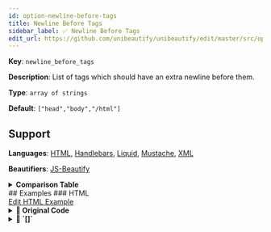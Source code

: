 ```yaml
---
id: option-newline-before-tags
title: Newline Before Tags
sidebar_label: ✅ Newline Before Tags
edit_url: https://github.com/unibeautify/unibeautify/edit/master/src/options.ts
---
```

**Key**: `newline_before_tags`

**Description**: List of tags which should have an extra newline before them.

**Type**: `array of strings`

**Default**: `["head","body","/html"]`

## Support
**Languages**: [HTML](/docs/language-html.html), [Handlebars](/docs/language-handlebars.html), [Liquid](/docs/language-liquid.html), [Mustache](/docs/language-mustache.html), [XML](/docs/language-xml.html)

**Beautifiers**: [JS-Beautify](/docs/beautifier-js-beautify.html)

<details><summary><strong>Comparison Table</strong></summary>
| Language | [JS-Beautify](/docs/beautifier-js-beautify.html) |
| --- | --- |
| [HTML](/docs/language-html.html) | &#9989; |
| [Handlebars](/docs/language-handlebars.html) | &#9989; |
| [Liquid](/docs/language-liquid.html) | &#9989; |
| [Mustache](/docs/language-mustache.html) | &#9989; |
| [XML](/docs/language-xml.html) | &#9989; |
</details>
## Examples
### HTML
<div><a class="edit-page-link button" href="https://github.com/unibeautify/website/edit/master/docs/../examples/HTML/newline_before_tags.txt" target="_blank">Edit HTML Example</a></div>

<details><summary><strong>🚧 Original Code</strong></summary>
```HTML
<html>
<head></head>
<body>
  <div>
    <span>Hello world</span>
  </div>
</body>
</html>
```
</details>
<details><summary><strong>🔧 `[]`</strong></summary>
Using [JS-Beautify](/docs/beautifier-js-beautify.html) beautifier:
```HTML
<html>
<head></head>
<body>
  <div>
    <span>Hello world</span>
  </div>
</body>
</html>
```
<details><summary>Configuration</summary>
A `.unibeautify.json` file would look like the following:
```json
{
  "HTML": {
    "indent_size": 2,
    "indent_char": " ",
    "newline_before_tags": []
  }
}
```
</details>
<details><summary>Difference from original</summary>
```diff
Index: 
===================================================================
--- 	Original
+++ 	Beautified

```
</details>
</details>
<details><summary><strong>🔧 `["head","body","/html"]`</strong></summary>
Using [JS-Beautify](/docs/beautifier-js-beautify.html) beautifier:
```HTML
<html>

<head></head>

<body>
  <div>
    <span>Hello world</span>
  </div>
</body>

</html>
```
<details><summary>Configuration</summary>
A `.unibeautify.json` file would look like the following:
```json
{
  "HTML": {
    "indent_size": 2,
    "indent_char": " ",
    "newline_before_tags": [
      "head",
      "body",
      "/html"
    ]
  }
}
```
</details>
<details><summary>Difference from original</summary>
```diff
Index: head,body,/html
===================================================================
--- head,body,/html	Original
+++ head,body,/html	Beautified
@@ -1,8 +1,11 @@
 <html>␊
+␊
 <head></head>␊
+␊
 <body>␊
 ␣␣<div>␊
 ␣␣␣␣<span>Hello␣world</span>␊
 ␣␣</div>␊
 </body>␊
+␊
 </html>
\ No newline at end of file

```
</details>
</details>